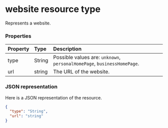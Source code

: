 # website resource type

Represents a website.


### Properties
| Property	   | Type	|Description|
|:---------------|:--------|:----------|
|type|String| Possible values are: `unknown`, `personalHomePage`, `businessHomePage`.|
|url|string|The URL of the website.|

### JSON representation

Here is a JSON representation of the resource.

<!-- {
  "blockType": "resource",
  "optionalProperties": [

  ],
  "@odata.type": "microsoft.graph.website"
}-->

```json
{
  "type": "String",
  "url": "string"
}

```

<!-- uuid: 8fcb5dbc-d5aa-4681-8e31-b001d5168d79
2015-10-25 14:57:30 UTC -->
<!-- {
  "type": "#page.annotation",
  "description": "website resource",
  "keywords": "",
  "section": "documentation",
  "tocPath": ""
}-->
